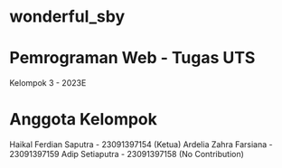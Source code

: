 # wonderful_sby
# Pemrograman Web - Tugas UTS
Kelompok 3 - 2023E

# Anggota Kelompok
Haikal Ferdian Saputra - 23091397154 (Ketua)
Ardelia Zahra Farsiana - 23091397159
Adip Setiaputra        - 23091397158 (No Contribution)
